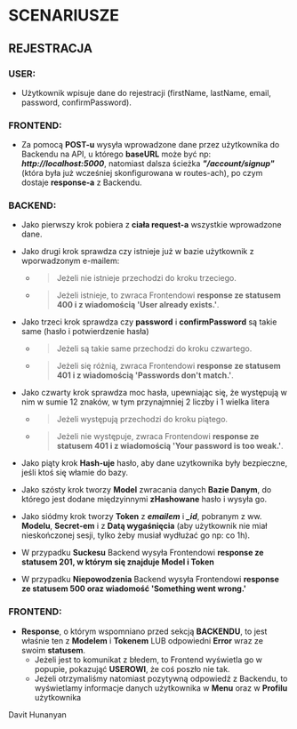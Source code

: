 # SCENARIUSZE

## REJESTRACJA

### USER:

- Użytkownik wpisuje dane do rejestracji (firstName, lastName, email, password, confirmPassword).

### FRONTEND:

- Za pomocą **POST-u** wysyła wprowadzone dane przez użytkownika do Backendu na API, u którego **baseURL** może być np: **_http://localhost:5000_**, natomiast dalsza ścieżka **_"/account/signup"_** (która była już wcześniej skonfigurowana w routes-ach), po czym dostaje **response-a** z Backendu.

### BACKEND:

- Jako pierwszy krok pobiera z **ciała request-a** wszystkie wprowadzone dane.

- Jako drugi krok sprawdza czy istnieje już w bazie użytkownik z wporwadzonym e-mailem:

  - > Jeżeli nie istnieje przechodzi do kroku trzeciego.
  - > Jeżeli istnieje, to zwraca Frontendowi **response ze statusem 400 i z wiadomością 'User already exists.'**.

- Jako trzeci krok sprawdza czy **password** i **confirmPassword** są takie same (hasło i potwierdzenie hasła)

  - > Jeżeli są takie same przechodzi do kroku czwartego.
  - > Jeżeli się różnią, zwraca Frontendowi **response ze statusem 401 i z wiadomością 'Passwords don't match.'**.

- Jako czwarty krok sprawdza moc hasła, upewniając się, że występują w nim w sumie 12 znaków, w tym przynajmniej 2 liczby i 1 wielka litera

  - > Jeżeli występują przechodzi do kroku piątego.
  - > Jeżeli nie występuje, zwraca Frontendowi **response ze statusem 401 i z wiadomością 'Your password is too weak.'**.

- Jako piąty krok **Hash-uje** hasło, aby dane uzytkownika były bezpieczne, jeśli ktoś się włamie do bazy.

- Jako szósty krok tworzy **Model** zwracania danych **Bazie Danym**, do którego jest dodane międzyinnymi **zHashowane** hasło i wysyła go.

- Jako siódmy krok tworzy **Token** z **_emailem_** i **_\_id_**, pobranym z ww. **Modelu**, **Secret-em** i z **Datą wygaśnięcia** (aby użytkownik nie miał nieskończonej sesji, tylko żeby musiał wydłużać go np: co 1h).

- W przypadku **Suckesu** Backend wysyła Frontendowi **response ze statusem 201, w którym się znajduje Model i Token**

- W przypadku **Niepowodzenia** Backend wysyła Frontendowi **response ze statusem 500 oraz wiadomość 'Something went wrong.'**

### FRONTEND:

- **Response**, o którym wspomniano przed sekcją **BACKENDU**, to jest właśnie ten z **Modelem** i **Tokenem** LUB odpowiedni **Error** wraz ze swoim **statusem**.
  - Jeżeli jest to komunikat z błedem, to Frontend wyświetla go w popupie, pokazująć **USEROWI**, że coś poszło nie tak.
  - Jeżeli otrzymaliśmy natomiast pozytywną odpowiedź z Backendu, to wyświetlamy informacje danych użytkownika w **Menu** oraz w **Profilu** użytkownika

Davit Hunanyan
